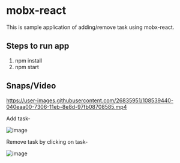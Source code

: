# mobx-react
This is sample application of adding/remove task using mobx-react.

## Steps to run app
1. npm install
2. npm start

## Snaps/Video

https://user-images.githubusercontent.com/26835951/108539440-040eaa00-7306-11eb-8e8d-97fb08708585.mp4

Add task-

![image](https://user-images.githubusercontent.com/26835951/108538384-bf364380-7304-11eb-94ee-2ca5f4dc9dcd.png)

Remove task by clicking on task-

![image](https://user-images.githubusercontent.com/26835951/108538468-d5440400-7304-11eb-8f3b-22f4947caeb2.png)
